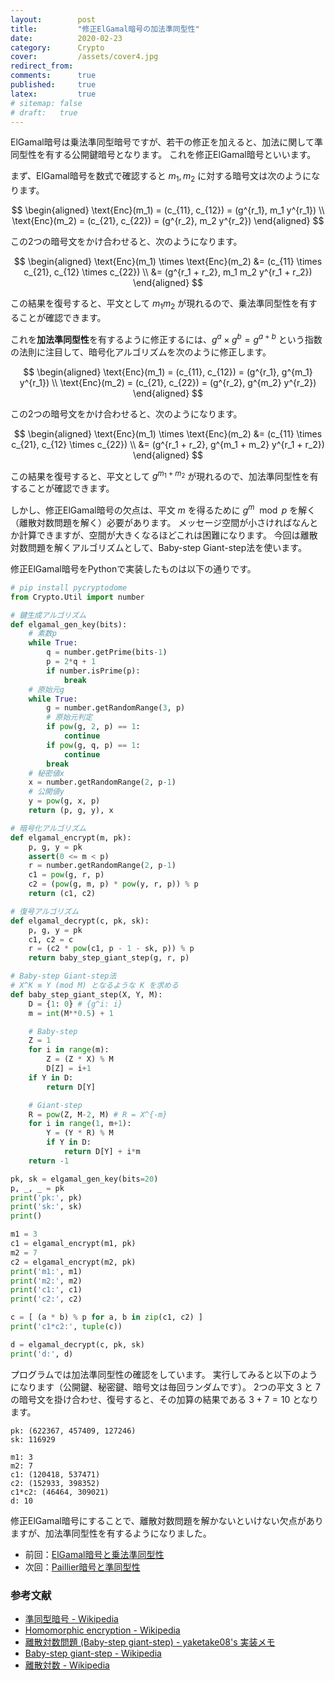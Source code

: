 ```yaml
---
layout:        post
title:         "修正ElGamal暗号の加法準同型性"
date:          2020-02-23
category:      Crypto
cover:         /assets/cover4.jpg
redirect_from:
comments:      true
published:     true
latex:         true
# sitemap: false
# draft:   true
---
```


ElGamal暗号は乗法準同型暗号ですが、若干の修正を加えると、加法に関して準同型性を有する公開鍵暗号となります。
これを修正ElGamal暗号といいます。

まず、ElGamal暗号を数式で確認すると $m_1, m_2$ に対する暗号文は次のようになります。

$$
\begin{aligned}
  \text{Enc}(m_1) = (c_{11}, c_{12}) = (g^{r_1}, m_1 y^{r_1}) \\
  \text{Enc}(m_2) = (c_{21}, c_{22}) = (g^{r_2}, m_2 y^{r_2})
\end{aligned}
$$

この2つの暗号文をかけ合わせると、次のようになります。

$$
\begin{aligned}
  \text{Enc}(m_1) \times \text{Enc}(m_2)
  &= (c_{11} \times c_{21}, c_{12} \times c_{22}) \\
  &= (g^{r_1 + r_2}, m_1 m_2 y^{r_1 + r_2})
\end{aligned}
$$

この結果を復号すると、平文として $m_1 m_2$ が現れるので、乗法準同型性を有することが確認できます。

これを**加法準同型性**を有するように修正するには、$g^a \times g^b = g^{a+b}$ という指数の法則に注目して、暗号化アルゴリズムを次のように修正します。

$$
\begin{aligned}
  \text{Enc}(m_1) = (c_{11}, c_{12}) = (g^{r_1}, g^{m_1} y^{r_1}) \\
  \text{Enc}(m_2) = (c_{21}, c_{22}) = (g^{r_2}, g^{m_2} y^{r_2})
\end{aligned}
$$

この2つの暗号文をかけ合わせると、次のようになります。

$$
\begin{aligned}
  \text{Enc}(m_1) \times \text{Enc}(m_2)
  &= (c_{11} \times c_{21}, c_{12} \times c_{22}) \\
  &= (g^{r_1 + r_2}, g^{m_1 + m_2} y^{r_1 + r_2})
\end{aligned}
$$

この結果を復号すると、平文として $g^{m_1 + m_2}$ が現れるので、加法準同型性を有することが確認できます。

しかし、修正ElGamal暗号の欠点は、平文 $m$ を得るために $g^m \mod p$ を解く（離散対数問題を解く）必要があります。
メッセージ空間が小さければなんとか計算できますが、空間が大きくなるほどこれは困難になります。
今回は離散対数問題を解くアルゴリズムとして、Baby-step Giant-step法を使います。

修正ElGamal暗号をPythonで実装したものは以下の通りです。

```python
# pip install pycryptodome
from Crypto.Util import number

# 鍵生成アルゴリズム
def elgamal_gen_key(bits):
    # 素数p
    while True:
        q = number.getPrime(bits-1)
        p = 2*q + 1
        if number.isPrime(p):
            break
    # 原始元g
    while True:
        g = number.getRandomRange(3, p)
        # 原始元判定
        if pow(g, 2, p) == 1:
            continue
        if pow(g, q, p) == 1:
            continue
        break
    # 秘密値x
    x = number.getRandomRange(2, p-1)
    # 公開値y
    y = pow(g, x, p)
    return (p, g, y), x

# 暗号化アルゴリズム
def elgamal_encrypt(m, pk):
    p, g, y = pk
    assert(0 <= m < p)
    r = number.getRandomRange(2, p-1)
    c1 = pow(g, r, p)
    c2 = (pow(g, m, p) * pow(y, r, p)) % p
    return (c1, c2)

# 復号アルゴリズム
def elgamal_decrypt(c, pk, sk):
    p, g, y = pk
    c1, c2 = c
    r = (c2 * pow(c1, p - 1 - sk, p)) % p
    return baby_step_giant_step(g, r, p)

# Baby-step Giant-step法
# X^K ≡ Y (mod M) となるような K を求める
def baby_step_giant_step(X, Y, M):
    D = {1: 0} # {g^i: i}
    m = int(M**0.5) + 1

    # Baby-step
    Z = 1
    for i in range(m):
        Z = (Z * X) % M
        D[Z] = i+1
    if Y in D:
        return D[Y]

    # Giant-step
    R = pow(Z, M-2, M) # R = X^{-m}
    for i in range(1, m+1):
        Y = (Y * R) % M
        if Y in D:
            return D[Y] + i*m
    return -1

pk, sk = elgamal_gen_key(bits=20)
p, _, _ = pk
print('pk:', pk)
print('sk:', sk)
print()

m1 = 3
c1 = elgamal_encrypt(m1, pk)
m2 = 7
c2 = elgamal_encrypt(m2, pk)
print('m1:', m1)
print('m2:', m2)
print('c1:', c1)
print('c2:', c2)

c = [ (a * b) % p for a, b in zip(c1, c2) ]
print('c1*c2:', tuple(c))

d = elgamal_decrypt(c, pk, sk)
print('d:', d)
```

プログラムでは加法準同型性の確認をしています。
実行してみると以下のようになります（公開鍵、秘密鍵、暗号文は毎回ランダムです）。
2つの平文 $3$ と $7$ の暗号文を掛け合わせ、復号すると、その加算の結果である $3 + 7 = 10$ となります。

```
pk: (622367, 457409, 127246)
sk: 116929

m1: 3
m2: 7
c1: (120418, 537471)
c2: (152933, 398352)
c1*c2: (46464, 309021)
d: 10
```

修正ElGamal暗号にすることで、離散対数問題を解かないといけない欠点がありますが、加法準同型性を有するようになりました。


- 前回：[ElGamal暗号と乗法準同型性](/blog/crypto/elgamal-encryption)
- 次回：[Paillier暗号と準同型性](/blog/crypto/paillier-cryptosystem)

### 参考文献

- [準同型暗号 - Wikipedia](https://ja.wikipedia.org/wiki/%E6%BA%96%E5%90%8C%E5%9E%8B%E6%9A%97%E5%8F%B7)
- [Homomorphic encryption - Wikipedia](https://en.wikipedia.org/wiki/Homomorphic_encryption)
- [離散対数問題 (Baby-step giant-step) - yaketake08's 実装メモ](https://tjkendev.github.io/procon-library/python/math/baby-step-giant-step.html)
- [Baby-step giant-step - Wikipedia](https://en.wikipedia.org/wiki/Baby-step_giant-step)
- [離散対数 - Wikipedia](https://ja.wikipedia.org/wiki/%E9%9B%A2%E6%95%A3%E5%AF%BE%E6%95%B0)

